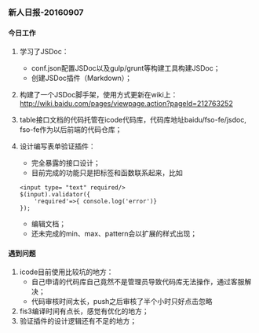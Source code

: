 ### 新人日报-20160907

#### 今日工作

1. 学习了JSDoc：
    * conf.json配置JSDoc以及gulp/grunt等构建工具构建JSDoc；
    * 创建JSDoc插件（Markdown）；

2. 构建了一个JSDoc脚手架，使用方式更新在wiki上：http://wiki.baidu.com/pages/viewpage.action?pageId=212763252
3. table接口文档的代码托管在icode代码库，代码库地址baidu/fso-fe/jsdoc, fso-fe作为以后前端的代码仓库；
4. 设计编写表单验证插件：
    * 完全暴露的接口设计；
    * 目前完成的功能只是把标签和函数联系起来，比如
    ```
    <input type= "text" required/>
    $(input).validator({
        'required'=>{ console.log('error')}
    });
    ```
    * 编辑文档；
    * 还未完成的min、max、pattern会以扩展的样式出现；

#### 遇到问题

1. icode目前使用比较坑的地方：
    * 自己申请的代码库自己竟然不是管理员导致代码库无法操作，通过客服解决；
    * 代码审核时间太长，push之后审核了半个小时只好点击忽略
2. fis3编译时间有点长，感觉有优化的地方；
3. 验证插件的设计逻辑还有不足的地方；
